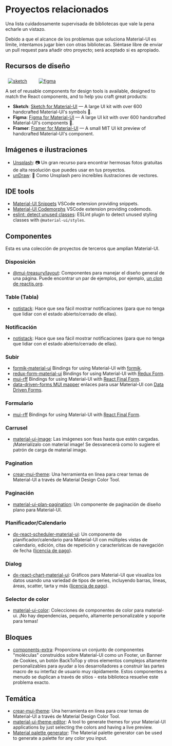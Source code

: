 # Proyectos relacionados

<p class="description">Una lista cuidadosamente supervisada de bibliotecas que vale la pena echarle un vistazo.</p>

Debido a que el alcance de los problemas que soluciona Material-UI es límite, intentamos jugar bien con otras bibliotecas. Siéntase libre de enviar un pull request para añadir otro proyecto; será aceptado si es apropiado.

## Recursos de diseño

<a href="https://material-ui.com/store/items/sketch-react/?utm_source=docs&utm_medium=referral&utm_campaign=installation-sketch" style="margin-left: 8px; margin-top: 8px; display: inline-block;"><img src="/static/images/download-sketch.svg" alt="sketch" /></a>
<a href="https://material-ui.com/store/items/figma-react/?utm_source=docs&utm_medium=referral&utm_campaign=installation-figma" style="margin-left: 32px; margin-top: 8px; display: inline-block;"><img src="/static/images/download-figma.svg" alt="figma" /></a>

A set of reusable components for design tools is available, designed to match the React components, and to help you craft great products:

- <strong x-id="1">Sketch</strong>: [Sketch for Material-UI](https://material-ui.com/store/items/sketch-react/?utm_source=docs&utm_medium=referral&utm_campaign=related-projects-sketch) — A large UI kit with over 600 handcrafted Material-UI's symbols 💎.
- <strong x-id="1">Figma</strong>: [Figma for Material-UI](https://material-ui.com/store/items/figma-react/?utm_source=docs&utm_medium=referral&utm_campaign=related-projects-sketch) — A large UI kit with over 600 handcrafted Material-UI's components 🎨.
- <strong x-id="1">Framer</strong>: [Framer for Material-UI](https://packages.framer.com/package/material-ui/material-ui) — A small MIT UI kit preview of handcrafted Material-UI's component.

## Imágenes e ilustraciones

- [Unsplash](https://unsplash.com): 📷 Un gran recurso para encontrar hermosas fotos gratuitas de alta resolución que puedes usar en tus proyectos.
- [unDraw](https://undraw.co/): 📐 Como Unsplash pero increíbles ilustraciones de vectores.

## IDE tools

- [Material-UI Snippets](https://marketplace.visualstudio.com/items?itemName=vscodeshift.material-ui-snippets) VSCode extension providing snippets.
- [Material-UI Codemorphs](https://marketplace.visualstudio.com/items?itemName=vscodeshift.material-ui-codemorphs) VSCode extension providing codemods.
- [eslint: detect unused classes](https://github.com/jens-ox/eslint-plugin-material-ui-unused-classes): ESLint plugin to detect unused styling classes with `@material-ui/styles`.

## Componentes

Esta es una colección de proyectos de terceros que amplían Material-UI.

### Disposición

- [@mui-treasury/layout](https://mui-treasury.com/layout): Componentes para manejar el diseño general de una página. Puede encontrar un par de ejemplos, por ejemplo, [un clon de reactjs.org](https://mui-treasury.com/layout/clones/reactjs).

### Table (Tabla)

- [notistack](https://github.com/iamhosseindhv/notistack): Hace que sea fácil mostrar notificaciones (para que no tenga que lidiar con el estado abierto/cerrado de ellas).

### Notificación

- [notistack](https://github.com/iamhosseindhv/notistack): Hace que sea fácil mostrar notificaciones (para que no tenga que lidiar con el estado abierto/cerrado de ellas).

### Subir

- [formik-material-ui](https://github.com/stackworx/formik-material-ui) Bindings for using Material-UI with [formik](https://jaredpalmer.com/formik).
- [redux-form-material-ui](https://github.com/erikras/redux-form-material-ui) Bindings for using Material-UI with [Redux Form](https://redux-form.com/).
- [mui-rff](https://github.com/lookfirst/mui-rff) Bindings for using Material-UI with [React Final Form](https://final-form.org/react).
- [data-driven-forms MUI mapper](https://github.com/data-driven-forms/react-forms/tree/master/packages/mui-component-mapper) enlaces para usar Material-UI con [Data Driven Forms](https://data-driven-forms.org/).

### Formulario

- [mui-rff](https://github.com/lookfirst/mui-rff) Bindings for using Material-UI with [React Final Form](https://final-form.org/react).

### Carrusel

- [material-ui-image](https://mui.wertarbyte.com/#material-ui-image): Las imágenes son feas hasta que estén cargadas. ¡Materialízalo con material image! Se desvanecerá como lo sugiere el patrón de carga de material image.

### Pagination

- [crear-mui-theme](https://react-theming.github.io/create-mui-theme/): Una herramienta en línea para crear temas de Material-UI a través de Material Design Color Tool.

### Paginación

- [material-ui-plan-pagination](https://github.com/szmslab/material-ui-flat-pagination): Un componente de paginación de diseño plano para Material-UI.

### Planificador/Calendario

- [dx-react-scheduler-material-ui](https://devexpress.github.io/devextreme-reactive/react/scheduler/): Un componente de planificador/calendario para Material-UI con múltiples vistas de calendario, edición, citas de repetición y características de navegación de fecha ([licencia de pago](https://js.devexpress.com/licensing/)).

### Dialog

- [dx-react-chart-material-ui](https://devexpress.github.io/devextreme-reactive/react/chart/): Gráficos para Material-UI que visualiza los datos usando una variedad de tipos de series, incluyendo barras, líneas, áreas, scatter, tarta y más ([licencia de pago](https://js.devexpress.com/licensing/)).

### Selector de color

- [material-ui-color](https://github.com/mikbry/material-ui-color): Colecciones de componentes de color para material-ui. ¡No hay dependencias, pequeño, altamente personalizable y soporte para temas!

## Bloques

- [components-extra](https://github.com/alexandre-lelain/components-extra): Proporciona un conjunto de componentes "moléculas" construidos sobre Material-UI como un Footer, un Banner de Cookies, un botón BackToTop y otros elementos complejos altamente personalizables para ayudar a los desarrolladores a construir las partes macro de su interfaz de usuario muy rápidamente. Estos componentes a menudo se duplican a través de sitios - esta biblioteca resuelve este problema exacto.

## Temática

- [crear-mui-theme](https://react-theming.github.io/create-mui-theme/): Una herramienta en línea para crear temas de Material-UI a través de Material Design Color Tool.
- [material-ui-theme-editor](https://in-your-saas.github.io/material-ui-theme-editor/): A tool to generate themes for your Material-UI applications by just selecting the colors and having a live preview.
- [Material palette generator](https://material.io/inline-tools/color/): The Material palette generator can be used to generate a palette for any color you input.